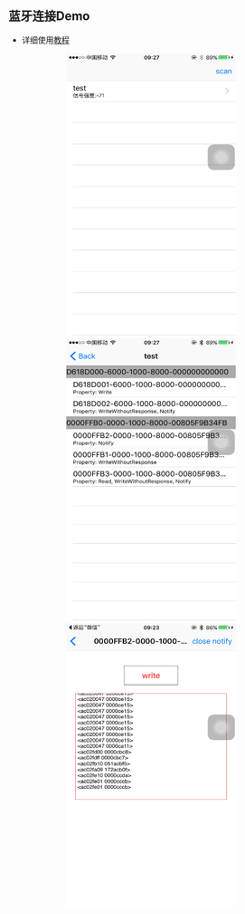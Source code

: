 ## 蓝牙连接Demo

- 详细使用[教程](http://baidu.com)

<div align="center">
<img src='./images/screenShot1.png' width='300' height='500' alt="蓝牙扫描"/>
</div>

<div align="center">
<img src='./images/screenShot2.png' width='300' height='500' alt="服务和特征"/>
</div>

<div align="center">
<img src='./images/screenShot3.png' width='300' height='500' alt="读取特性值"/>
</div>


